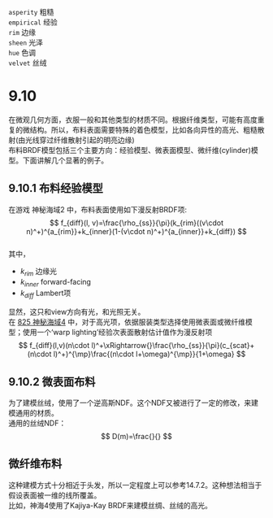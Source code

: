 `asperity` 粗糙  
`empirical` 经验  
`rim` 边缘  
`sheen` 光泽  
`hue` 色调  
`velvet` 丝绒  
# 9.10 
在微观几何方面，衣服一般和其他类型的材质不同。根据纤维类型，可能有高度重复的微结构。所以，布料表面需要特殊的着色模型，比如各向异性的高光、粗糙散射(由光线穿过纤维散射引起的明亮边缘)  
布料BRDF模型包括三个主要方向：经验模型、微表面模型、微纤维(cylinder)模型。下面讲解几个显著的例子。  
## 9.10.1 布料经验模型
在游戏 神秘海域2 中，布料表面使用如下漫反射BRDF项:  
$$
f_{diff}(l, v)=\frac{\rho_{ss}}{\pi}(k_{rim}((v\cdot n)^+)^{a_{rim}}+k_{inner}(1-(v\cdot n)^+)^{a_{inner}}+k_{diff})
$$  
其中，  
* $k_{rim}$ 边缘光
* $k_{inner}$ forward-facing
* $k_{diff}$ Lambert项  

显然，这只和view方向有光，和光照无关。  
在 [825 神秘海域4](http://advances.realtimerendering.com/s2016/The%20Process%20of%20Creating%20Volumetric-based%20Materials%20in%20Uncharted%204.pptx) 中，对于高光项，依据服装类型选择使用微表面或微纤维模型；使用一个‘warp lighting’经验次表面散射估计值作为漫反射项  
$$
f_{diff}(l,v)(n\cdot l)^+\xRightarrow{}\frac{\rho_{ss}}{\pi}(c_{scat}+(n\cdot l)^+)^{\mp}\frac{(n\cdot l+\omega)^{\mp}}{1+\omega}
$$
## 9.10.2 微表面布料
为了建模丝绒，使用了一个逆高斯NDF。这个NDF又被进行了一定的修改，来建模通用的材质。  
通用的丝绒NDF：  
$$
D(m)=\frac{}{}
$$
## 微纤维布料
这种建模方式十分相近于头发，所以一定程度上可以参考14.7.2。这种想法相当于假设表面被一维的线所覆盖。  
比如，神海4使用了Kajiya-Kay BRDF来建模丝绸、丝绒的高光。  